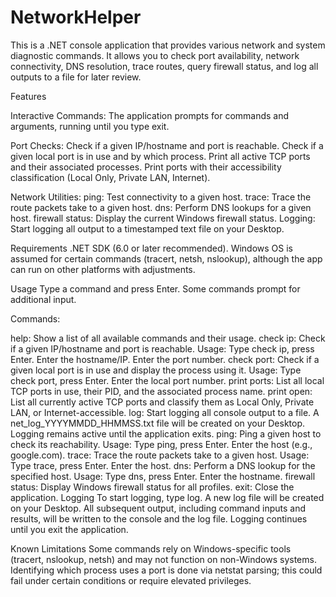 # NetworkHelper
This is a .NET console application that provides various network and system diagnostic commands. 
It allows you to check port availability, network connectivity, DNS resolution, trace routes, query firewall status, and log all outputs to a file for later review.

Features

Interactive Commands: The application prompts for commands and arguments, running until you type exit.

Port Checks:
Check if a given IP/hostname and port is reachable.
Check if a given local port is in use and by which process.
Print all active TCP ports and their associated processes.
Print ports with their accessibility classification (Local Only, Private LAN, Internet).

Network Utilities:
ping: Test connectivity to a given host.
trace: Trace the route packets take to a given host.
dns: Perform DNS lookups for a given host.
firewall status: Display the current Windows firewall status.
Logging: Start logging all output to a timestamped text file on your Desktop.

Requirements
.NET SDK (6.0 or later recommended).
Windows OS is assumed for certain commands (tracert, netsh, nslookup), although the app can run on other platforms with adjustments.

Usage
Type a command and press Enter. Some commands prompt for additional input.

Commands:

help: Show a list of all available commands and their usage.
check ip: Check if a given IP/hostname and port is reachable.
Usage:
Type check ip, press Enter.
Enter the hostname/IP.
Enter the port number.
check port: Check if a given local port is in use and display the process using it.
Usage:
Type check port, press Enter.
Enter the local port number.
print ports: List all local TCP ports in use, their PID, and the associated process name.
print open: List all currently active TCP ports and classify them as Local Only, Private LAN, or Internet-accessible.
log: Start logging all console output to a file. A net_log_YYYYMMDD_HHMMSS.txt file will be created on your Desktop. Logging remains active until the application exits.
ping: Ping a given host to check its reachability.
Usage:
Type ping, press Enter.
Enter the host (e.g., google.com).
trace: Trace the route packets take to a given host.
Usage:
Type trace, press Enter.
Enter the host.
dns: Perform a DNS lookup for the specified host.
Usage:
Type dns, press Enter.
Enter the hostname.
firewall status: Display Windows firewall status for all profiles.
exit: Close the application.
Logging
To start logging, type log. A new log file will be created on your Desktop.
All subsequent output, including command inputs and results, will be written to the console and the log file.
Logging continues until you exit the application.

Known Limitations
Some commands rely on Windows-specific tools (tracert, nslookup, netsh) and may not function on non-Windows systems.
Identifying which process uses a port is done via netstat parsing; this could fail under certain conditions or require elevated privileges.
